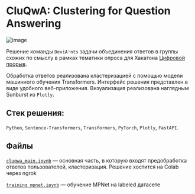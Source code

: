 # CluQwA: Clustering for Question Answering

![image](https://github.com/mathewpolonsky/CluQwA/assets/112184397/0e0afea0-194f-4ed8-9ca2-75b9a0831cfb)

Решение команды `DeviAⁱnts` задачи объединения ответов в группы схожих по смыслу в рамках тематики опроса для Хакатона [Цифровой прорыв](https://hacks-ai.ru).

Обработка ответов реализована кластеризацией с помощью модели машинного обучения Transformers. Интерфейс решения представлен в виде удобного веб-приложения. Визуализация реализована наглядным Sunburst из `Plotly`.


## Стек решения:
`Python`, `Sentence-Transformers`, `Transformers`, `PyTorch`, `Plotly`, `FastAPI`.


## Файлы

[`cluqwa_main.ipynb`](cluqwa_main.ipynb) — основная часть, в которую входят предобработка ответов пользователей, кластеризация. Решение хостится на Colab через ngrok

[`training mpnet.ipynb`](training(nbsp)mpnet.ipynb) — обучение MPNet на labeled датасете
